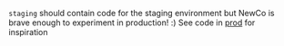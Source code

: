`staging` should contain code for the staging environment but NewCo is brave enough to experiment in production! :)
See code in [prod](../prod/) for inspiration
